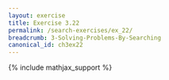 ```yaml
---
layout: exercise
title: Exercise 3.22
permalink: /search-exercises/ex_22/
breadcrumb: 3-Solving-Problems-By-Searching
canonical_id: ch3ex22
---
```


{% include mathjax_support %}
